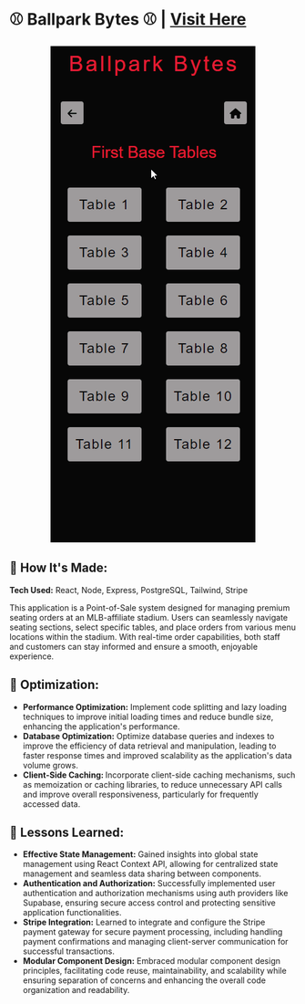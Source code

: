 # ⚾ Ballpark Bytes ⚾ | <a href="https://ballparkbytes.netlify.app/" target="_blank">Visit Here</a>

<div align="center">
  <img src="https://github.com/sean-poole/ballpark-bytes-backend/blob/main/preview/ballparkbytes-preview.gif" alt="Ballpark-Bytes">
</div>

  ## 🌭 How It's Made: 
  
  **Tech Used:** React, Node, Express, PostgreSQL, Tailwind, Stripe
  
  <p>This application is a Point-of-Sale system designed for managing premium seating orders at an MLB-affiliate stadium. Users can seamlessly navigate seating sections, select specific tables, and place orders from various menu locations within the stadium. With real-time order capabilities, both staff and customers can stay informed and ensure a smooth, enjoyable experience.</p>
  
  
  ## 🥨 Optimization: 
  
  <ul>
    <li><strong>Performance Optimization:</strong> Implement code splitting and lazy loading techniques to improve initial loading times and reduce bundle size, enhancing the application's performance.</li>
    <li><strong>Database Optimization:</strong> Optimize database queries and indexes to improve the efficiency of data retrieval and manipulation, leading to faster response times and improved scalability as the application's data volume grows.</li>
    <li><strong>Client-Side Caching: </strong> Incorporate client-side caching mechanisms, such as memoization or caching libraries, to reduce unnecessary API calls and improve overall responsiveness, particularly for frequently accessed data.</li>
  </ul>
  
  
  ## 🥤 Lessons Learned: 
  
  <ul>
    <li><strong>Effective State Management:</strong> Gained insights into global state management using React Context API, allowing for centralized state management and seamless data sharing between components.</li>
    <li><strong>Authentication and Authorization:</strong> Successfully implemented user authentication and authorization mechanisms using auth providers like Supabase, ensuring secure access control and protecting sensitive application functionalities.</li>
    <li><strong>Stripe Integration:</strong> Learned to integrate and configure the Stripe payment gateway for secure payment processing, including handling payment confirmations and managing client-server communication for successful transactions.</li>
    <li><strong>Modular Component Design:</strong> Embraced modular component design principles, facilitating code reuse, maintainability, and scalability while ensuring separation of concerns and enhancing the overall code organization and readability.</li>
  </ul>
